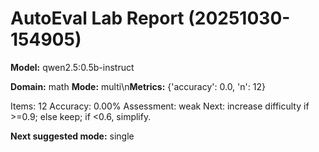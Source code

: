 # AutoEval Lab Report (20251030-154905)

**Model:** qwen2.5:0.5b-instruct

**Domain:** math
**Mode:** multi\n**Metrics:** {'accuracy': 0.0, 'n': 12}

Items: 12
Accuracy: 0.00%
Assessment: weak
Next: increase difficulty if >=0.9; else keep; if <0.6, simplify.

**Next suggested mode:** single
